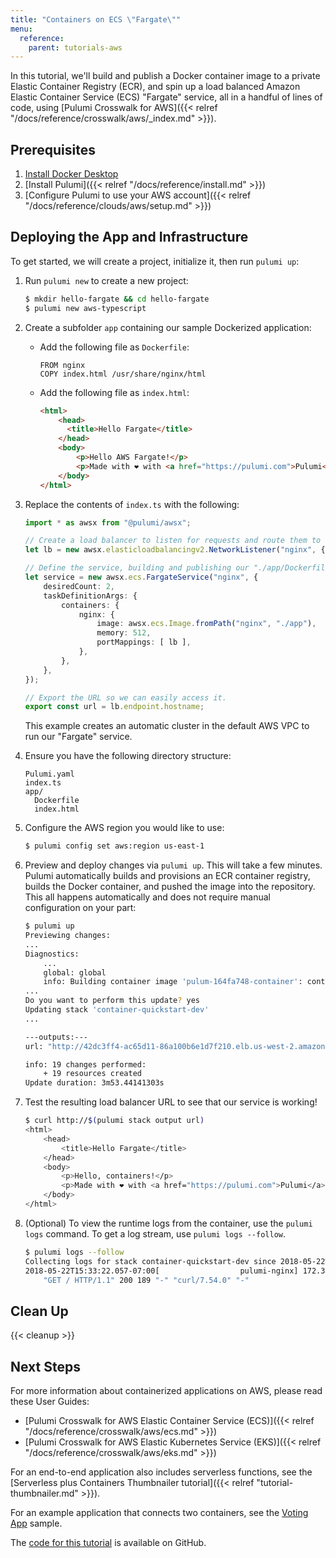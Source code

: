```yaml
---
title: "Containers on ECS \"Fargate\""
menu:
  reference:
    parent: tutorials-aws
---
```


In this tutorial, we'll build and publish a Docker container image to a private Elastic Container Registry (ECR), and
spin up a load balanced Amazon Elastic Container Service (ECS) "Fargate" service, all in a handful of lines of code,
using [Pulumi Crosswalk for AWS]({{< relref "/docs/reference/crosswalk/aws/_index.md" >}}).

## Prerequisites

1.  [Install Docker Desktop](https://docs.docker.com/install/)
1.  [Install Pulumi]({{< relref "/docs/reference/install.md" >}})
1.  [Configure Pulumi to use your AWS account]({{< relref "/docs/reference/clouds/aws/setup.md" >}})

## Deploying the App and Infrastructure

To get started, we will create a project, initialize it, then run `pulumi up`:

1.  Run `pulumi new` to create a new project:

    ```bash
    $ mkdir hello-fargate && cd hello-fargate
    $ pulumi new aws-typescript
    ```

1.  Create a subfolder `app` containing our sample Dockerized application:

    - Add the following file as `Dockerfile`:
      ```docker
      FROM nginx
      COPY index.html /usr/share/nginx/html
      ```

    - Add the following file as `index.html`:
      ```html
      <html>
          <head>
            <title>Hello Fargate</title>
          </head>
          <body>
              <p>Hello AWS Fargate!</p>
              <p>Made with ❤️ with <a href="https://pulumi.com">Pulumi</a></p>
          </body>
      </html>
      ```

1.  Replace the contents of `index.ts` with the following:

    ```typescript
    import * as awsx from "@pulumi/awsx";

    // Create a load balancer to listen for requests and route them to the container.
    let lb = new awsx.elasticloadbalancingv2.NetworkListener("nginx", { port: 80 });

    // Define the service, building and publishing our "./app/Dockerfile", and using the load balancer.
    let service = new awsx.ecs.FargateService("nginx", {
        desiredCount: 2,
        taskDefinitionArgs: {
            containers: {
                nginx: {
                    image: awsx.ecs.Image.fromPath("nginx", "./app"),
                    memory: 512,
                    portMappings: [ lb ],
                },
            },
        },
    });

    // Export the URL so we can easily access it.
    export const url = lb.endpoint.hostname;
    ```

    This example creates an automatic cluster in the default AWS VPC to run our "Fargate" service.

1.  Ensure you have the following directory structure:

    ```
    Pulumi.yaml
    index.ts
    app/
      Dockerfile
      index.html
    ```

1.  Configure the AWS region you would like to use:

    ```bash
    $ pulumi config set aws:region us-east-1
    ```

1.  Preview and deploy changes via `pulumi up`. This will take a few minutes. Pulumi automatically builds and
    provisions an ECR container registry, builds the Docker container, and pushed the image into the repository. This
    all happens automatically and does not require manual configuration on your part:

    ```bash
    $ pulumi up
    Previewing changes:
    ...
    Diagnostics:
        ...
        global: global
        info: Building container image 'pulum-164fa748-container': context=./app
    ...
    Do you want to perform this update? yes
    Updating stack 'container-quickstart-dev'
    ...

    ---outputs:---
    url: "http://42dc3ff4-ac65d11-86a100b6e1d7f210.elb.us-west-2.amazonaws.com"

    info: 19 changes performed:
        + 19 resources created
    Update duration: 3m53.44141303s
    ```

1.  Test the resulting load balancer URL to see that our service is working!

    ```bash
    $ curl http://$(pulumi stack output url)
    <html>
        <head>
            <title>Hello Fargate</title>
        </head>
        <body>
            <p>Hello, containers!</p>
            <p>Made with ❤️ with <a href="https://pulumi.com">Pulumi</a></p>
        </body>
    </html>
    ```

1.  (Optional) To view the runtime logs from the container, use the `pulumi logs` command. To get a log stream, use
    `pulumi logs --follow`.

    ```bash
    $ pulumi logs --follow
    Collecting logs for stack container-quickstart-dev since 2018-05-22T14:25:46.000-07:00.
    2018-05-22T15:33:22.057-07:00[                  pulumi-nginx] 172.31.13.248 - - [22/May/2018:22:33:22 +0000]
        "GET / HTTP/1.1" 200 189 "-" "curl/7.54.0" "-"
    ```

## Clean Up

{{< cleanup >}}

## Next Steps

For more information about containerized applications on AWS, please read these User Guides:

* [Pulumi Crosswalk for AWS Elastic Container Service (ECS)]({{< relref "/docs/reference/crosswalk/aws/ecs.md" >}})
* [Pulumi Crosswalk for AWS Elastic Kubernetes Service (EKS)]({{< relref "/docs/reference/crosswalk/aws/eks.md" >}})

For an end-to-end application also includes serverless functions, see the
[Serverless plus Containers Thumbnailer tutorial]({{< relref "tutorial-thumbnailer.md" >}}).

For an example application that connects two containers, see the
[Voting App](https://github.com/pulumi/examples/tree/master/aws-ts-voting-app) sample.

The [code for this tutorial](https://github.com/pulumi/examples/tree/master/aws-ts-containers) is available on GitHub.
